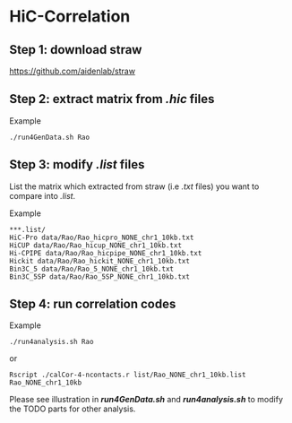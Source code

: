 # HiC-Correlation
## Step 1: download straw 
https://github.com/aidenlab/straw

## Step 2: extract matrix from _.hic_ files
Example
```
./run4GenData.sh Rao
```
## Step 3: modify _.list_ files
List the matrix which extracted from straw (i.e _.txt_ files) you want to compare into _.list_.  
  
Example
```
***.list/
HiC-Pro data/Rao/Rao_hicpro_NONE_chr1_10kb.txt
HiCUP data/Rao/Rao_hicup_NONE_chr1_10kb.txt
Hi-CPIPE data/Rao/Rao_hicpipe_NONE_chr1_10kb.txt
Hickit data/Rao/Rao_hickit_NONE_chr1_10kb.txt
Bin3C_5 data/Rao/Rao_5_NONE_chr1_10kb.txt
Bin3C_5SP data/Rao/Rao_5SP_NONE_chr1_10kb.txt
```

## Step 4: run correlation codes
Example
```
./run4analysis.sh Rao
```
or
```
Rscript ./calCor-4-ncontacts.r list/Rao_NONE_chr1_10kb.list Rao_NONE_chr1_10kb
```

Please see illustration in ***run4GenData.sh*** and ***run4analysis.sh*** to modify the TODO parts for other analysis.
